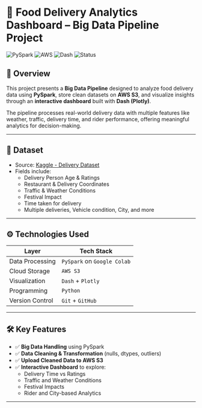 # 🚚 Food Delivery Analytics Dashboard – Big Data Pipeline Project

![PySpark](https://img.shields.io/badge/PySpark-BigData-blue)
![AWS](https://img.shields.io/badge/AWS-S3-orange)
![Dash](https://img.shields.io/badge/Dashboard-Plotly-green)
![Status](https://img.shields.io/badge/Status-Completed-brightgreen)

## 📌 Overview

This project presents a **Big Data Pipeline** designed to analyze food delivery data using **PySpark**, store clean datasets on **AWS S3**, and visualize insights through an **interactive dashboard** built with **Dash (Plotly)**.

The pipeline processes real-world delivery data with multiple features like weather, traffic, delivery time, and rider performance, offering meaningful analytics for decision-making.

---

## 📁 Dataset

- Source: [Kaggle - Delivery Dataset](https://www.kaggle.com/)
- Fields include:
  - Delivery Person Age & Ratings
  - Restaurant & Delivery Coordinates
  - Traffic & Weather Conditions
  - Festival Impact
  - Time taken for delivery
  - Multiple deliveries, Vehicle condition, City, and more

---

## ⚙️ Technologies Used

| Layer | Tech Stack |
|-------|------------|
| Data Processing | `PySpark` on `Google Colab` |
| Cloud Storage | `AWS S3` |
| Visualization | `Dash` + `Plotly` |
| Programming | `Python` |
| Version Control | `Git` + `GitHub` |

---

## 🛠️ Key Features

- ✅ **Big Data Handling** using PySpark
- ✅ **Data Cleaning & Transformation** (nulls, dtypes, outliers)
- ✅ **Upload Cleaned Data to AWS S3**
- ✅ **Interactive Dashboard** to explore:
  - Delivery Time vs Ratings
  - Traffic and Weather Conditions
  - Festival Impacts
  - Rider and City-based Analytics

---

